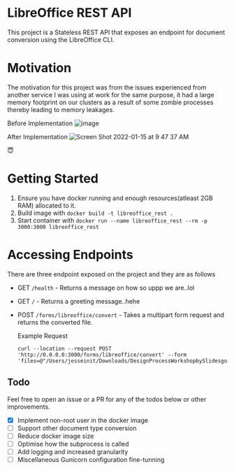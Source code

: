 # LibreOffice REST API

This project is a Stateless REST API that exposes an endpoint for document conversion using the LibreOffice CLI.

# Motivation

The motivation for this project was from the issues experienced from another service I was using at work for the same purpose, it had a large memory footprint on our clusters as a result of some zombie processes thereby leading to memory leakages.

Before Implementation
![image](https://user-images.githubusercontent.com/13919080/149616920-c5c04f57-1efb-4f1d-843f-5d4a1caa08e2.png)

After Implementation
![Screen Shot 2022-01-15 at 9 47 37 AM](https://user-images.githubusercontent.com/13919080/149616946-c6fc843c-af1c-48b8-adf0-fadd22ebd50f.png)

😇

# Getting Started

1. Ensure you have docker running and enough resources(atleast 2GB RAM) allocated to it.
2. Build image with `docker build -t libreoffice_rest .`
3. Start container with `docker run --name libreoffice_rest --rm -p 3000:3000 libreoffice_rest`

# Accessing Endpoints

There are three endpoint exposed on the project and they are as follows

- GET `/health` - Returns a message on how so uppp we are..lol
- GET `/` - Returns a greeting message..hehe
- POST `/forms/libreoffice/convert` - Takes a multipart form request and returns the converted file.

  Example Request

  ```curl
  curl --location --request POST 'http://0.0.0.0:3000/forms/libreoffice/convert' --form 'files=@"/Users/jesseinit/Downloads/DesignProcessWorkshopbySlidesgo.pptx"'
  ```

## Todo

Feel free to open an issue or a PR for any of the todos below or other improvements.

- [x] Implement non-root user in the docker image
- [ ] Support other document type conversion
- [ ] Reduce docker image size
- [ ] Optimise how the subprocess is called
- [ ] Add logging and increased granularity
- [ ] Miscellaneous Gunicorn configuration fine-tunning
